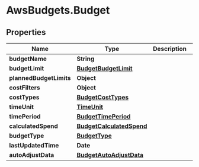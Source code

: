 # AwsBudgets.Budget

## Properties

Name | Type | Description | Notes
------------ | ------------- | ------------- | -------------
**budgetName** | **String** |  | 
**budgetLimit** | [**BudgetBudgetLimit**](BudgetBudgetLimit.md) |  | [optional] 
**plannedBudgetLimits** | **Object** |  | [optional] 
**costFilters** | **Object** |  | [optional] 
**costTypes** | [**BudgetCostTypes**](BudgetCostTypes.md) |  | [optional] 
**timeUnit** | [**TimeUnit**](TimeUnit.md) |  | 
**timePeriod** | [**BudgetTimePeriod**](BudgetTimePeriod.md) |  | [optional] 
**calculatedSpend** | [**BudgetCalculatedSpend**](BudgetCalculatedSpend.md) |  | [optional] 
**budgetType** | [**BudgetType**](BudgetType.md) |  | 
**lastUpdatedTime** | **Date** |  | [optional] 
**autoAdjustData** | [**BudgetAutoAdjustData**](BudgetAutoAdjustData.md) |  | [optional] 


